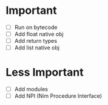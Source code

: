 # Important
* [ ] Run on bytecode
* [ ] Add float native obj
* [ ] Add return types
* [ ] Add list native obj

# Less Important
* [ ] Add modules
* [ ] Add NPI (Nim Procedure Interface)